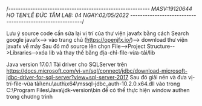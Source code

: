 /*----------------------------------------------------------
MASV:19120644
HO TEN:LÊ ĐỨC TÂM
LAB: 04
NGAY:02/05/2022
----------------------------------------------------------*/


Lưu ý source code cần sửa lại vị trí của thư viện javafx bằng cách 
Search google javafx--> vào trang chủ (https://openjfx.io/)--> download thư viện javafx về máy
Sau đó mở source lên chọn File-->Project Structure-->Libraries-->xóa lib và thay thế bằng địa-chỉ-file-vừa-tải/lib

Java version 17.0.1
Tải driver cho SQLServer trên https://docs.microsoft.com/vi-vn/sql/connect/jdbc/download-microsoft-jdbc-driver-for-sql-server?view=sql-server-2017
Sau đó giải nén và đưa vị-trí-file-vừa tải\enu\auth\x64\mssql-jdbc_auth-10.2.0.x64.dll vào trong C:\Program Files\Java\jdk-version\bin để có thể thực hiện window authen trong chương trình

